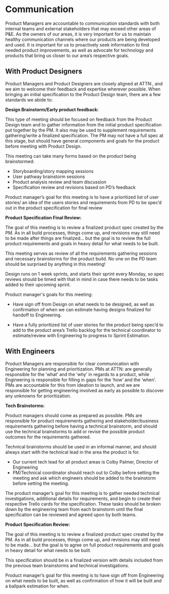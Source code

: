 # Communication

Product Managers are accountable to communication standards with both internal teams and external stakeholders that may exceed other areas of P&E. As the owners of our areas, it is very important for us to maintain healthy communication channels where our products are being developed and used. It is important for us to proactively seek information to find needed product improvements, as well as advocate for technology and products that bring us closer to our area’s respective goals. 

## With Product Designers

Product Managers and Product Designers are closely aligned at ATTN:, and we aim to welcome their feedback and expertise wherever possible. When bringing an initial specification to the Product Design team, there are a few standards we abide to: 

**Design Brainstorm/Early product feedback:**

This type of meeting should be focused on feedback from the Product Design team and to gather information from the initial product specification put together by the PM. It also may be used to supplement requirements gathering/write a finalized specification. The PM may not have a full spec at this stage, but should have general components and goals for the product before meeting with Product Design. 

This meeting can take many forms based on the product being brainstormed:

* Storyboarding/story mapping sessions
* User pathway brainstorm sessions
* Product analysis review and team discussion
* Specification review and revisions based on PD’s feedback

Product manager’s goal for this meeting is to have a prioritized list of user stories/ an idea of the users stories and requirements from PD to be spec’d out in the product specification for final review

**Product Specification Final Review:**

The goal of this meeting is to review a finalized product spec created by the PM. As in all build processes, things come up, and revisions may still need to be made after things are finalized… but the goal is to review the full product requirements and goals in heavy detail for what needs to be built. 

This meeting serves as review of all the requirements gathering sessions and necessary brainstorms for the product build. No one on the PD team should be surprised by anything in this meeting! 

Design runs on 1 week sprints, and starts their sprint every Monday, so spec reviews should be timed with that in mind in case there needs to be tasks added to their upcoming sprint.

Product manager's goals for this meeting:

*  Have sign off from Design on what needs to be designed, as well as confirmation of when we can estimate having designs finalized for handoff to Engineering. 

* Have a fully prioritized list of user stories for the product being spec’d to add to the product area’s Trello backlog for the technical coordinator to estimate/review with Engineering to progress to Sprint Estimation. 

## With Engineers

Product Managers are responsible for clear communication with Engineering for planning and prioritization. PMs at ATTN: are generally responsible for the ‘what’ and the ‘why’ in regards to a product, while Engineering is responsible for filling in gaps for the ‘how’ and the ‘when’. PMs are accountable for this from ideation to launch, and we are responsible for getting engineering involved as early as possible to discover any unknowns for prioritization.  

**Tech Brainstorms:**

Product managers should come as prepared as possible. PMs are responsible for product requirements gathering and stakeholder/business requirements gathering before having a technical brainstorm, and should use the technical brainstorms to add or revise the possible product outcomes for the requirements gathered.

Technical brainstorms should be used in an informal manner, and should always start with the technical lead in the area the product is for. 

* Our current tech lead for all product areas is Colby Palmer, Director of Engineering
* PM/Technical coordinator should reach out to Colby before setting the meeting and ask which engineers should be added to the brainstorm before setting the meeting.

The product manager’s goal for this meeting is to gather needed technical investigations, additional details for requirements, and begin to create their respective Trello cards for the specification. These tasks should be broken down by the engineering team from each brainstorm until the final specification can be reviewed and agreed upon by both teams. 

**Product Specification Review:**

The goal of this meeting is to review a finalized product spec created by the PM. As in all build processes, things come up, and revisions may still need to be made… but the goal is to agree on full product requirements and goals in heavy detail for what needs to be built. 

This specification should be in a finalized version with details included from the previous team brainstorms and technical investigations.

Product manager’s goal for this meeting is to have sign off from Engineering on what needs to be built, as well as confirmation of how it will be built and a ballpark estimation for when. 

